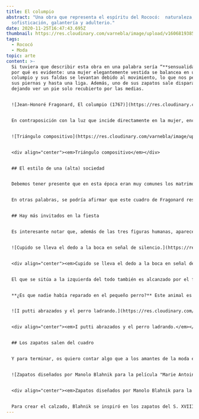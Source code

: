 ```yaml
---
title: El columpio
abstract: "Una obra que representa el espíritu del Rococó:  naturaleza, paisaje,
  sofisticación, galantería y adulterio."
date: 2020-11-25T16:47:43.695Z
thumbnail: https://res.cloudinary.com/varnebla/image/upload/v1606819385/Miniatura_web_tpjkxb.jpg
tags:
  - Rococó
  - Moda
topic: arte
content: >-
  Si tuviera que describir esta obra en una palabra sería “**sensualidad**“. El
  por qué es evidente: una mujer elegantemente vestida se balancea en un
  columpio y sus faldas se levantan debido al movimiento, lo que nos permite ver
  sus piernas y hasta una liga. Además, uno de sus zapatos sale disparado,
  dejando ver un pie solo recubierto por las medias.


  ![Jean-Honoré Fragonard, El columpio (1767)](https://res.cloudinary.com/varnebla/image/upload/v1606755205/Fragonard__The_Swing_da9lsu.jpg "Jean-Honoré Fragonard, El columpio (1767)")


  En contraposición con la luz que incide directamente en la mujer, encontramos a dos personajes masculinos, uno más oculto que el otro. En las sombras de los árboles, sentado en un banco de piedra, un hombre de avanzada edad (como parece indicar su pelo blanco), controla el mecanismo de cuerdas que mueve el columpio de la mujer, seguramente su esposa. El personaje que cierra el grupo es un hombre aparentemente más joven, que está tumbado en primer término, mirando directamente a la mujer (y seguramente lo que hay bajo sus faldas). Este personaje ha sido interpretado como el amante, que se burla. Por tanto, **las tres figuras forman un triángulo,** tanto en el soporte plástico como en la vida real.


  ![Triángulo compositivo](https://res.cloudinary.com/varnebla/image/upload/w_1000,ar_16:9,c_fill,g_auto,e_sharpen/v1606755743/Plantilla_Kelly_tartas_mlowex.jpg "Triángulo compositivo")


  <div align="center"><em>Triángulo compositivo</em></div>


  ## El estilo de una (alta) sociedad


  Debemos tener presente que en esta época eran muy comunes los matrimonios por conveniencia: los aristócratas aceptaban estos matrimonios concertados porque eran un fin para conseguir poder y riqueza. Una vez lo alcanzaban y conseguían tener la descendencia que les aseguraba continuidad, no importaba si se liberaban sexualmente fuera del matrimonio. ¡Eso sí! La clase alta podía permitirse este tipo de libertades, mientras que **estaba mal visto tener amantes entre las clases sociales inferiores**. Este factor lleva a hacernos pensar que el autor de la obra está haciendo una crítica a la frivolidad de la vida cortesana y de la alta nobleza de la Francia del S. XVIII, donde el pan de cada día eran los matrimonios de conveniencia, el adulterio, la sensualidad y la exageración.


  En otras palabras, se podría afirmar que este cuadro de Fragonard resume a la perfección los conceptos del amor, la naturaleza, el paisaje, la sofisticación y la galantería, y refleja a la perfección **el espíritu del periodo Rococó**. Y es que este estilo que se desarrolló por toda Europa en el S. XVIII, pero que tiene su origen en Francia, podría definirse como menos serio y más sentimental, dando la vuelta al barroco y convirtiéndose en el reflejo de una frívola alta sociedad.


  ## Hay más invitados en la fiesta


  Es interesante notar que, además de las tres figuras humanas, aparecen otras tres figuras de piedra: i putti o ángeles escultóricos. Estos divertidos amorcillos, que se representan mayoritariamente desnudos y alados, eran considerados espíritus guardianes o mensajeros, y eran los encargados de transmitir lo que ocurría entre los humanos a los dioses y viceversa.


  ![Cupido se lleva el dedo a la boca en señal de silencio.](https://res.cloudinary.com/varnebla/image/upload/v1606756079/POST_para_IG_j7mzff.jpg "Cupido se lleva el dedo a la boca en señal de silencio.")


  <div align="center"><em>Cupido se lleva el dedo a la boca en señal de silencio.</em></div>


  El que se sitúa a la izquierda del todo también es alcanzado por el foco de luz de los amantes: se lleva el dedo a la mano, en el gesto mundial de pedir silencio. ¿Una **advertencia a los amantes,** que están siendo demasiado indiscretos? Por otro lado, tenemos a dos pequeños putti en el centro de la composición, entre la luz y las sombras. Están abrazados, lo que se ha interpretado como el amor que el hombre mayor sí siente por su esposa. No obstante, cada uno mira en una dirección: uno de ellos mira a la mujer y, a su vez, es advertido por el Cupido que pide silencio, por tanto, **cómplice del adulterio**. El otro mira al perro que parece ladrar tras una vaya.


  **¿Es que nadie había reparado en el pequeño perro?** Este animal es considerado generalmente un símbolo de fidelidad. Se le suele representar en actitudes plácidas y tranquilas al lado de sus amos. Pero, en este caso, el perro está visiblemente enfadado con su dueña, a la que ladra sin recibir atención ninguna. El dueño, que mira embobado a su mujer, tampoco está siendo advertido por los ladridos, ya que ni mira ni parece oír al pequeño can. Esta anecdótica escena **remarca el carácter de crítica** de la obra. Además, debemos recordar la presencia del Cupido que se lleva la mano a la boca pidiendo silencio. ÉL, que siempre busca exaltar el amor y las pasiones, pide más discreción a los amantes y silencio al pobre animalito.


  ![I putti abrazados y el perro ladrando.](https://res.cloudinary.com/varnebla/image/upload/v1606756080/POST_para_IG_1_k2jccl.jpg "I putti abrazados y el perro ladrando.")


  <div align="center"><em>I putti abrazados y el perro ladrando.</em></div>


  ## Los zapatos salen del cuadro


  Y para terminar, os quiero contar algo que a los amantes de la moda en general y de los zapatos en particular os va a encantar: los zapatos de la mujer que se mece sensualmente en el columpio, **¡existen!**. Son obra del diseñador español Manolo Blahnik, quien los creó para Maria Antonieta en la película homónima de Sofia Coppola. Sus creaciones, en sintonía con el resto del vestuario de la película, la convirtieron en merecedora **ganadora del Óscar al Mejor Vestuario.**


  ![Zapatos diseñados por Manolo Blahnik para la película "Marie Antoinette" de Sofia Coppola (2006)](https://res.cloudinary.com/varnebla/image/upload/v1606757450/ManoloBlahnik05-vogueint-10jun19-WallaceCollection_mi6sw5.jpg "Zapatos diseñados por Manolo Blahnik para la película \\\\"Marie Antoinette\\\\" de Sofia Coppola (2006)")


  <div align="center"><em>Zapatos diseñados por Manolo Blahnik para la película "Marie Antoinette" de Sofia Coppola (2006)</em></div>


  Para crear el calzado, Blahnik se inspiró en los zapatos del S. XVIII que se conservan en el Victoria & Albert Museum y en otros museos de París. Pero también en las obras conservadas en la Colección Wallace, el cual recibe el honor de ser *"uno de sus museos favoritos"*. De hecho, en junio de 2019 la Wallace Collection acogió la exposición temporal **"An Enquiring Mind: Manolo Blahník at the Wallace Collection"** que puso algunas de sus pinturas, muebles y esculturas en diálogo con zapatos diseñados por Manolo Blahnik. Os dejo por aquí el enlace a la [guía de la exposición](https://www.wallacecollection.org/art/exhibitions-displays/past-exhibitions/enquiring-mind-manolo-blahnik-wallace-collection/) que comparte la propia Wallace en su página web, seguro que a Carrie Bradshaw le hubiera encantado visitarla.
---
```

